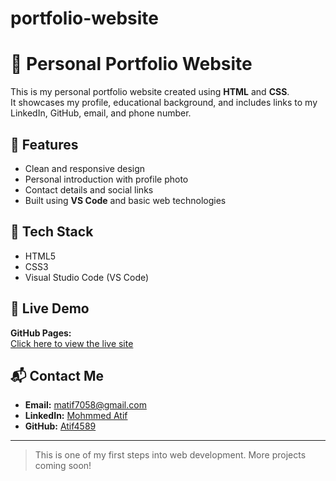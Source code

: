 # portfolio-website
# 💼 Personal Portfolio Website

This is my personal portfolio website created using **HTML** and **CSS**.  
It showcases my profile, educational background, and includes links to my LinkedIn, GitHub, email, and phone number.

## 📌 Features

- Clean and responsive design  
- Personal introduction with profile photo  
- Contact details and social links  
- Built using **VS Code** and basic web technologies

## 🔧 Tech Stack

- HTML5  
- CSS3  
- Visual Studio Code (VS Code)

## 🔗 Live Demo

**GitHub Pages:**  
[Click here to view the live site](https://portfolio-website-7sc16uqre-atif4589s-projects.vercel.app)

## 📬 Contact Me

- **Email:** matif7058@gmail.com  
- **LinkedIn:** [Mohmmed Atif](https://www.linkedin.com/in/mohmmed-atif-525390322)  
- **GitHub:** [Atif4589](https://github.com/Atif4589)

---

> This is one of my first steps into web development. More projects coming soon!

